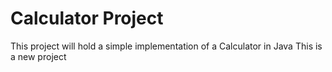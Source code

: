 # Calculator Project
This project will hold a simple implementation of a Calculator in Java
This is a new project
